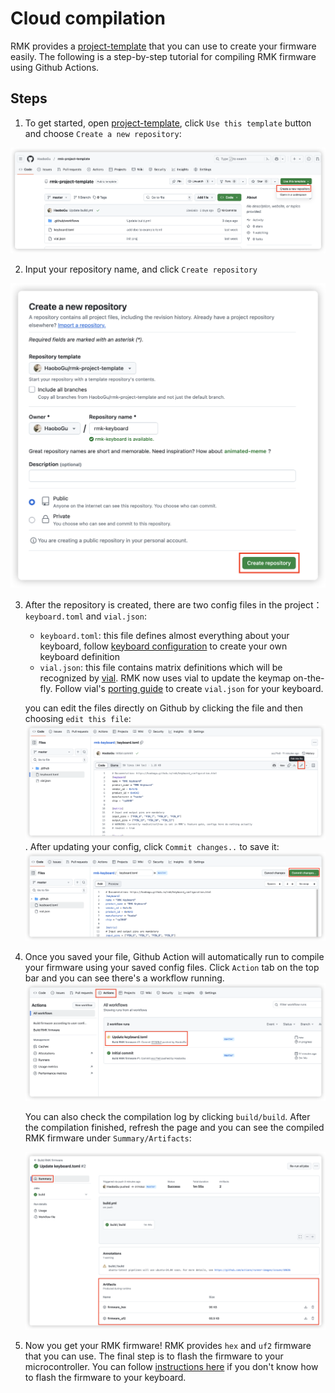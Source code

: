 # Cloud compilation

RMK provides a [project-template](https://github.com/HaoboGu/rmk-project-template) that you can use to create your firmware easily. The following is a step-by-step tutorial for compiling RMK firmware using Github Actions.

## Steps

1. To get started, open [project-template](https://github.com/HaoboGu/rmk-project-template), click `Use this template` button and choose `Create a new repository`:

![use_template](../images/use_template.png)

2. Input your repository name, and click `Create repository`

![create rmk repository](../images/create_repository.png)

3. After the repository is created, there are two config files in the project：`keyboard.toml` and `vial.json`:

    - `keyboard.toml`: this file defines almost everything about your keyboard, follow [keyboard configuration](../keyboard_configuration.md) to create your own keyboard definition
    - `vial.json`: this file contains matrix definitions which will be recognized by [vial](https://get.vial.today/). RMK now uses vial to update the keymap on-the-fly. Follow vial's [porting guide](https://get.vial.today/docs/porting-to-via.html) to create `vial.json` for your keyboard.

    you can edit the files directly on Github by clicking the file and then choosing `edit this file`:
    ![edit file](../images/edit_config_file.png). After updating your config, click `Commit changes..` to save it:
    ![commit change](../images/commit_changes.png)

4. Once you saved your file, Github Action will automatically run to compile your firmware using your saved config files. Click `Action` tab on the top bar and you can see there's a workflow running.
   ![workflow](../images/workflow.png)

   You can also check the compilation log by clicking `build/build`. After the compilation finished, refresh the page and you can see the compiled RMK firmware under `Summary/Artifacts`:

   ![artifacts](../images/artifacts.png)

5. Now you get your RMK firmware! RMK provides `hex` and `uf2` firmware that you can use. The final step is to flash the firmware to your microcontroller. You can follow [instructions here](4_compile_and_flash.md#flash-the-firmware) if you don't know how to flash the firmware to your keyboard.